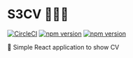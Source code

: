 # S3CV 👨🏻‍💻 

[![CircleCI](https://circleci.com/gh/Paul-Isache/s3cv.svg?style=svg)](https://circleci.com/gh/Paul-Isache/s3cv) 
[![npm version](https://badge.fury.io/js/react.svg)](https://badge.fury.io/js/react)
[![npm version](https://badge.fury.io/js/npm.svg)](https://badge.fury.io/js/npm)


🚀 Simple React application to show CV 